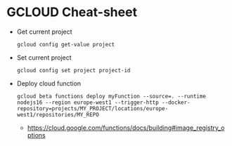 # GCLOUD Cheat-sheet

* Get current project 
    ```
    gcloud config get-value project    
    ```

* Set current project 
    ```
    gcloud config set project project-id    
    ```

* Deploy cloud function
    ```
    gcloud beta functions deploy myFunction --source=. --runtime nodejs16 --region europe-west1 --trigger-http --docker-repository=projects/MY_PROJECT/locations/europe-west1/repositories/MY_REPO 
    ```
    - https://cloud.google.com/functions/docs/building#image_registry_options    
